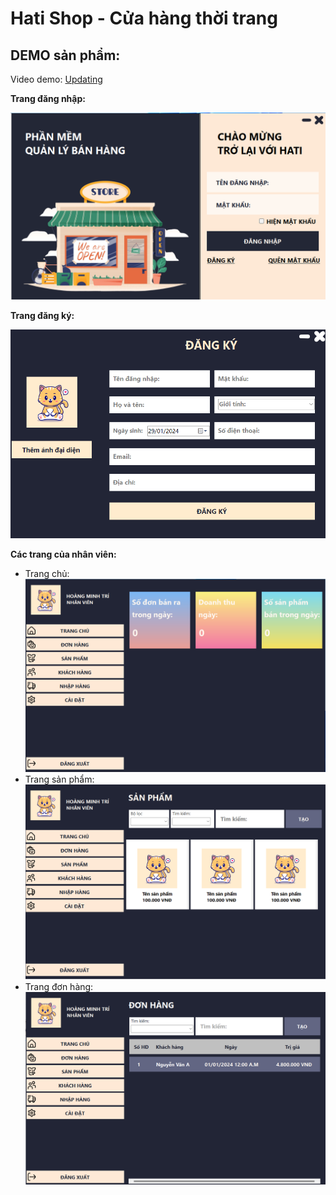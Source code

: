 <!DOCTYPE html>
<html>
<head>
</head>
<body>
  <h1>Hati Shop - Cửa hàng thời trang</h1>
  <h2>DEMO sản phẩm:</h2>
  <p>Video demo: <a href="">Updating</a></p>
  <p><b>Trang đăng nhập:</b></p>
  <img src="https://github.com/trihoangdev/Hati_Shop/blob/main/images/DemoApp/Login_Page.png" >
  <p><b>Trang đăng ký:</b></p>
  <img src="https://github.com/trihoangdev/Hati_Shop/blob/main/images/DemoApp/Register_Page.png" >
  <p><b>Các trang của nhân viên:</b></p>
  <ul>
      <li>
        Trang chủ:
        <img
          src="https://github.com/trihoangdev/Hati_Shop/blob/main/images/DemoApp/Staff_Home.png"
        />
      </li>
      <li>
        Trang sản phẩm:
        <img
          src="https://github.com/trihoangdev/Hati_Shop/blob/main/images/DemoApp/Staff_Product.png"
        />
      </li>
      <li>
        Trang đơn hàng:
        <img
          src="https://github.com/trihoangdev/Hati_Shop/blob/main/images/DemoApp/Staff_Bill.png"
        />
      </li>
    </ul>
</body>
</html>
